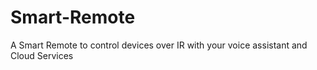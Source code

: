 # Smart-Remote
A Smart Remote to control devices over IR with your voice assistant and Cloud Services
